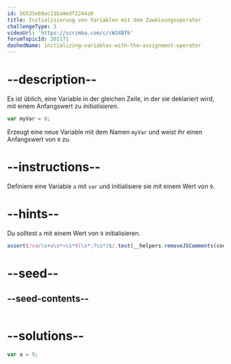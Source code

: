 ```yaml
---
id: 56533eb9ac21ba0edf2244a9
title: Initialisierung von Variablen mit dem Zuweisungsoperator
challengeType: 1
videoUrl: 'https://scrimba.com/c/cWJ4Bfb'
forumTopicId: 301171
dashedName: initializing-variables-with-the-assignment-operator
---
```


# --description--

Es ist üblich, eine Variable in der gleichen Zeile, in der sie deklariert wird, mit einem Anfangswert zu <dfn>initialisieren</dfn>.

```js
var myVar = 0;
```

Erzeugt eine neue Variable mit dem Namen `myVar` und weist ihr einen Anfangswert von `0` zu.

# --instructions--

Definiere eine Variable `a` mit `var` und initialisiere sie mit einem Wert von `9`.

# --hints--

Du solltest `a` mit einem Wert von `9` initialisieren.

```js
assert(/var\s+a\s*=\s*9(\s*;?\s*)$/.test(__helpers.removeJSComments(code)));
```

# --seed--

## --seed-contents--

```js

```

# --solutions--

```js
var a = 9;
```
